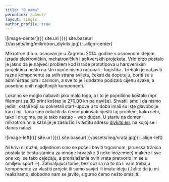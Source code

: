 ```yaml
---
title: "O nama"
permalink: /about/
layout: single
author_profile: true
---
```


![image-center]({{ site.url }}{{ site.baseurl }}/assets/img/mikrotron_diykits.jpg){: .align-center}

Mikrotron d.o.o. osnovan je u Zagrebu 2014. godine s osnovnom idejom izrade elektroničkih, mehatroničkih i softverskih projekata. Vrlo brzo postalo je jasno da je najveći problem kod izrade prototipova u hardverskim projektima nešto na što uopće nismo računali - logistika. Trebalo je nabaviti razne komponente sa svih strana svijeta, čekati da doputuju, boriti se s administracijom i carinom, a sve to je i dodatno podizalo cijenu svake, a posebno onih najjeftinijih komponenti.

Lokalno se moglo nabaviti jako malo toga, a i to je poprilično koštalo (npr. filament za 3D print koštao je 270,00 kn pa naviše). Shvatili smo i da nismo jedini, ostali koji su pokretali start-upove u to doba imali su iste glavobolje kao i mi. Tada smo odlučili da ćemo pokušati riješiti taj problem, kako sebi, tako i drugima, pa je tako nastao - web dućan. U startu na domeni mikrotron.hr, a kasnije je zaslužio i vlastitu adresu [diykits.eu](https://www.diykits.eu), na kojoj se i danas nalazi.

![image-left]({{ site.url }}{{ site.baseurl }}/assets/img/vrata.jpg){: .align-left}

Ni krivi ni dužni, odjednom smo se počeli baviti trgovinom, jarunska tržnica postala je česta stanica za mnoge hrvatske (i neke inozemne) makere i sve one koji se tako osjećaju, a pronalaženje ovih vrata pretvorio im se u omiljeni sport ;-). Zahvaljujući tome, bez obzira na to da li vam trebaju komponente za vlastiti projekt ili samo  savjet ili imate ideju i želite da ju mi realiziramo, slobodno nam se javite, sigurno ćemo nešto smisliti.
